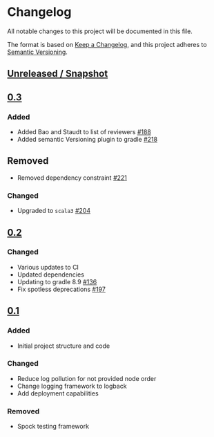 # Changelog
All notable changes to this project will be documented in this file.

The format is based on [Keep a Changelog](https://keepachangelog.com/en/1.0.0/),
and this project adheres to [Semantic Versioning](https://semver.org/spec/v2.0.0.html).

## [Unreleased / Snapshot]

## [0.3]

### Added
- Added Bao and Staudt to list of reviewers [#188](https://github.com/ie3-institute/powerflow/issues/188)
- Added semantic Versioning plugin to gradle [#218](https://github.com/ie3-institute/powerflow/issues/218)

## Removed
- Removed dependency constraint [#221](https://github.com/ie3-institute/powerflow/issues/221)

### Changed
- Upgraded to `scala3` [#204](https://github.com/ie3-institute/powerflow/issues/204)

## [0.2]

### Changed
- Various updates to CI
- Updated dependencies
- Updating to gradle 8.9 [#136](https://github.com/ie3-institute/powerflow/issues/136)
- Fix spotless deprecations [#197](https://github.com/ie3-institute/powerflow/issues/197)

## [0.1]
### Added
- Initial project structure and code

### Changed
- Reduce log pollution for not provided node order
- Change logging framework to logback
- Add deployment capabilities

### Removed
- Spock testing framework

[Unreleased / Snapshot]: https://github.com/ie3-institute/powerflow/compare/0.3...HEAD
[0.3]: https://github.com/ie3-institute/powerflow/compare/0.2...0.3
[0.2]: https://github.com/ie3-institute/powerflow/compare/0.1...0.2
[0.1]: https://github.com/ie3-institute/powerflow/releases/tag/0.1
